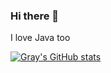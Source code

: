 ### Hi there 👋

I love Java too

[![Gray's GitHub stats](https://github-readme-stats.vercel.app/api?username=GrayOrion&show_icons=true&hide=stars,commits,prs&theme=cobalt)](https://github.com/anuraghazra/github-readme-stats)

<!--
**GrayOrion/GrayOrion** is a ✨ _special_ ✨ repository because its `README.md` (this file) appears on your GitHub profile.

Here are some ideas to get you started:

- 🔭 I’m currently working on ...
- 🌱 I’m currently learning ...
- 👯 I’m looking to collaborate on ...
- 🤔 I’m looking for help with ...
- 💬 Ask me about ...
- 📫 How to reach me: ...
- 😄 Pronouns: ...
- ⚡ Fun fact: ...
-->
